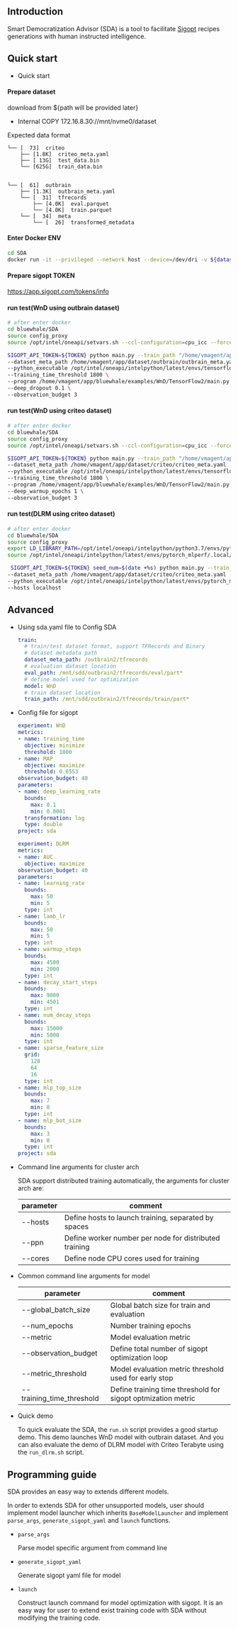 ## Introduction

Smart Democratization Advisor (SDA) is a tool to facilitate [Sigopt](https://sigopt.com) recipes generations with human instructed intelligence.

## Quick start

* Quick start

#### Prepare dataset
download from ${path will be provided later}
* Internal COPY
172.16.8.30://mnt/nvme0/dataset

Expected data format
```
└── [  73]  criteo
    ├── [1.8K]  criteo_meta.yaml
    ├── [ 13G]  test_data.bin
    └── [625G]  train_data.bin


└── [  61]  outbrain
    ├── [1.3K]  outbrain_meta.yaml
    └── [  31]  tfrecords
        ├── [4.0K]  eval.parquet
        └── [4.0K]  train.parquet
    └── [  34]  meta
        └── [  26]  transformed_metadata
```


#### Enter Docker ENV
```bash
cd SDA
docker run -it --privileged --network host --device=/dev/dri -v ${dataset_path}:/home/vmagent/app/dataset -v `pwd`:/home/vmagent/app/bluewhale/SDA -w /home/vmagent/app/ docker.io/xuechendi/oneapi-aikit:sda /bin/bash
```

#### Prepare sigopt TOKEN
https://app.sigopt.com/tokens/info

#### run test(WnD using outbrain dataset)
```bash
# after enter docker
cd bluewhale/SDA
source config_proxy
source /opt/intel/oneapi/setvars.sh --ccl-configuration=cpu_icc --force

SIGOPT_API_TOKEN=${TOKEN} python main.py --train_path "/home/vmagent/app/dataset/outbrain/tfrecords/train/part*" --eval_path "/home/vmagent/app/dataset/outbrain/tfrecords/eval/part*" \
--dataset_meta_path /home/vmagent/app/dataset/outbrain/outbrain_meta.yaml --model WnD \
--python_executable /opt/intel/oneapi/intelpython/latest/envs/tensorflow/bin/python --ppn ${parallelism} --ccl_worker_num ${parallelism} --metric MAP --metric_threshold 0.6553 --num_epochs 8 --global_batch_size 524288 \
--training_time_threshold 1800 \
--program /home/vmagent/app/bluewhale/examples/WnD/TensorFlow2/main.py \
--deep_dropout 0.1 \
--observation_budget 3
```

#### run test(WnD using criteo dataset)
```bash
# after enter docker
cd bluewhale/SDA
source config_proxy
source /opt/intel/oneapi/setvars.sh --ccl-configuration=cpu_icc --force

SIGOPT_API_TOKEN=${TOKEN} python main.py --train_path "/home/vmagent/app/dataset/criteo/train_data.bin" --eval_path "/home/vmagent/app/dataset/criteo/test_data.bin" \
--dataset_meta_path /home/vmagent/app/dataset/criteo/criteo_meta.yaml --model WnD \
--python_executable /opt/intel/oneapi/intelpython/latest/envs/tensorflow/bin/python --ppn ${parallelism} --ccl_worker_num ${parallelism} --metric AUC --metric_threshold 0.6553 --num_epochs 1 --global_batch_size 524288 \
--training_time_threshold 1800 \
--program /home/vmagent/app/bluewhale/examples/WnD/TensorFlow2/main.py \
--deep_warmup_epochs 1 \
--observation_budget 3
```

#### run test(DLRM using criteo dataset)
```bash
# after enter docker
cd bluewhale/SDA
source config_proxy
export LD_LIBRARY_PATH=/opt/intel/oneapi/intelpython/python3.7/envs/pytorch_mlperf/lib/python3.7/site-packages/torch/lib/
source /opt/intel/oneapi/intelpython/latest/envs/pytorch_mlperf/.local/env/setvars.sh

 SIGOPT_API_TOKEN=${TOKEN} seed_num=$(date +%s) python main.py --train_path /home/vmagent/app/dataset/criteo/train_data.bin --eval_path /home/vmagent/app/dataset/criteo/test_data.bin \
--dataset_meta_path /home/vmagent/app/dataset/criteo/criteo_meta.yaml --model DLRM \
--python_executable /opt/intel/oneapi/intelpython/latest/envs/pytorch_mlperf/bin/python --ppn 2 --metric AUC --metric_threshold 0.8025 \
--hosts localhost
```

## Advanced

* Using sda.yaml file to Config SDA

  ```yaml
  train:
    # train/test dataset format, support TFRecords and Binary
    # dataset metadata path
    dataset_meta_path: /outbrain2/tfrecords
    # evaluation dataset location
    eval_path: /mnt/sdd/outbrain2/tfrecords/eval/part*
    # define model used for optimization
    model: WnD
    # train dataset location
    train_path: /mnt/sdd/outbrain2/tfrecords/train/part*
  ```

* Config file for sigopt

  ```yaml for WnD
  experiment: WnD
  metrics:
  - name: training_time
    objective: minimize
    threshold: 1800
  - name: MAP
    objective: maximize
    threshold: 0.6553
  observation_budget: 40
  parameters:
  - name: deep_learning_rate
    bounds:
      max: 0.1
      min: 0.0001
    transformation: log
    type: double
  project: sda
  ```
  ```yaml for DLRM
  experiment: DLRM
  metrics:
  - name: AUC
    objective: maximize
  observation_budget: 40
  parameters:
  - name: learning_rate
    bounds:
      max: 50
      min: 5
    type: int
  - name: lamb_lr
    bounds:
      max: 50
      min: 5
    type: int
  - name: warmup_steps
    bounds:
      max: 4500
      min: 2000
    type: int
  - name: decay_start_steps
    bounds:
      max: 9000
      min: 4501
    type: int
  - name: num_decay_steps
    bounds:
      max: 15000
      min: 5000
    type: int
  - name: sparse_feature_size
    grid:
      128
      64
      16    
    type: int
  - name: mlp_top_size
    bounds:
      max: 7
      min: 0    
    type: int
  - name: mlp_bot_size
    bounds:
      max: 3
      min: 0
    type: int
  project: sda
  ```

* Command line arguments for cluster arch

  SDA support distributed training automatically, the arguments for cluster arch are:

  | parameter | comment |
  | --------- | ------- |
  | --hosts | Define hosts to launch training, separated by spaces |
  | --ppn | Define worker number per node for distributed training |
  | --cores | Define node CPU cores used for training |

* Common command line arguments for model

  | parameter | comment |
  | --------- | ------- |
  | --global_batch_size | Global batch size for train and evaluation |
  | --num_epochs | Number training epochs |
  | --metric | Model evaluation metric |
  | --observation_budget | Define total number of sigopt optimization loop |
  | --metric_threshold | Model evaluation metric threshold used for early stop |
  | --training_time_threshold | Define training time threshold for sigopt optmization metric |

* Quick demo

  To quick evaluate the SDA, the `run.sh` script provides a good startup demo. This demo launches WnD model with outbrain dataset. And you can also evaluate the demo of DLRM model with Criteo Terabyte using the `run_dlrm.sh` script.

## Programming guide

SDA provides an easy way to extends different models. 

In order to extends SDA for other unsupported models, user should implement model launcher which inherits `BaseModelLauncher` and implement `parse_args`, `generate_sigopt_yaml` and `launch` functions.

* `parse_args`

  Parse model specific argument from command line

* `generate_sigopt_yaml`

  Generate sigopt yaml file for model

* `launch`

  Construct launch command for model optimization with sigopt. It is an easy way for user to extend exist training code with SDA without modifying the training code.
